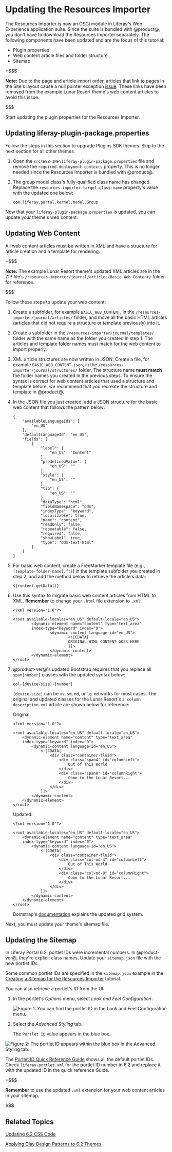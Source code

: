 # Updating the Resources Importer [](id=updating-the-resources-importer)

The Resources Importer is now an OSGi module in Liferay's Web Experience
application suite. Since the suite is bundled with @product@, you don't have to
download the Resources Importer separately. The following components have been
updated and are the focus of this tutorial:

- Plugin properties
- Web content article files and folder structure
- Sitemap

+$$$

**Note:** Due to the page and article import order, articles that link to pages 
in the Site's layout cause a null pointer exception 
[issue](https://issues.liferay.com/browse/LPS-64859). 
These links have been removed from the example Lunar Resort theme's web content 
articles to avoid this issue. 

$$$

Start updating the plugin properties for the Resources Importer.

## Updating liferay-plugin-package.properties [](id=updating-liferay-plugin-package-properties)

Follow the steps in this section to upgrade Plugins SDK themes. Skip to the next 
section for all other themes. 

1.  Open the `src\WEB-INF\liferay-plugin-package.properties` file and remove the 
    `required-deployment-contexts` property. This is no longer needed since the 
    Resources Importer is bundled with @product@.

2.  The group model class's fully-qualified class name has changed. Replace the 
    `resources-importer-target-class-name` property's value with the updated one 
    below:

        com.liferay.portal.kernel.model.Group

Now that your `liferay-plugin-package.properties` is updated, you can update 
your theme's web content.

## Updating Web Content [](id=updating-web-content)

All web content articles must be written in XML and have a structure for article 
creation and a template for rendering. 

+$$$

**Note:** The example Lunar Resort theme's updated XML articles are in the ZIP 
file's `/resources-importer/journal/articles/Basic Web Content/` folder for 
reference.

$$$

Follow these steps to update your web content:

1.  Create a subfolder, for example `BASIC_WEB_CONTENT`, in the 
    `/resources-importer/journal/articles/` folder, and move all the basic HTML 
    articles (articles that did not require a structure or template previously) 
    into it. 

2.  Create a subfolder in the `/resources-importer/journal/templates/` folder 
    with the same name as the folder you created in step 1. The articles and 
    template folder names must match for the web content to import properly.

3.  XML article structures are now written in JSON. Create a file, for example 
    `BASIC_WEB_CONTENT.json`, in the `/resources-importer/journal/structures/` 
    folder. The structure name **must match** the folder names you created in 
    the previous steps. To ensure the syntax is correct for web content articles 
    that used a structure and template before, we recommend that you recreate 
    the structure and template in @product@. 

4.  In the JSON file you just created, add a JSON structure for the basic web 
    content that follows the pattern below:

        {
            "availableLanguageIds": [
                "en_US"
            ],
            "defaultLanguageId": "en_US",
            "fields": [
                {
                    "label": {
                        "en_US": "Content"
                    },
                    "predefinedValue": {
                        "en_US": ""
                    },
                    "style": {
                        "en_US": ""
                    },
                    "tip": {
                        "en_US": ""
                    },
                    "dataType": "html",
                    "fieldNamespace": "ddm",
                    "indexType": "keyword",
                    "localizable": true,
                    "name": "content",
                    "readOnly": false,
                    "repeatable": false,
                    "required": false,
                    "showLabel": true,
                    "type": "ddm-text-html"
                }
            ]
        }

5.  For basic web content, create a FreeMarker template file 
    (e.g., `[template-folder-name].ftl`) in the template subfolder you created 
    in step 2, and add the method below to retrieve the article's data:

        ${content.getData()}

6.  Use this syntax to migrate basic web content articles from HTML to XML. 
    **Remember** to change your `.html` file extension to `.xml`: 

        <?xml version="1.0"?>

        <root available-locales="en_US" default-locale="en_US">
                <dynamic-element name="content" type="text_area"
                index-type="keyword" index="0">
                        <dynamic-content language-id="en_US">
                                <![CDATA[
                                ORIGINAL HTML CONTENT GOES HERE
                                ]]>
                        </dynamic-content>
                </dynamic-element>
        </root>

7.  @product-ver@'s updated Bootstrap requires that you replace all 
    `span[number]` classes with the updated syntax below:

        col-[device-size]-[number]

    `[device-size]` can be `xs`, `sm`, `md`, or `lg`. `md` works for most cases. 
    The original and updated classes for the Lunar Resort's 
    `2 column description.xml` article are shown below for reference:

    Original:

        <?xml version="1.0"?>

        <root available-locales="en_US" default-locale="en_US">
            <dynamic-element name="content" type="text_area"
            index-type="keyword" index="0">
                <dynamic-content language-id="en_US">
                    <![CDATA[
                        <div class="container-fluid">
                            <div class="span4" id="columnLeft">
                                Out of This World
                            </div>
                            <div class="span8" id="columnRight">
                                Come to the Lunar Resort...
                            </div>
                        </div>
                    ]]>
                </dynamic-content>
            </dynamic-element>
        </root>
 
    Updated:

        <?xml version="1.0"?>

        <root available-locales="en_US" default-locale="en_US">
            <dynamic-element name="content" type="text_area"
            index-type="keyword" index="0">
                <dynamic-content language-id="en_US">
                    <![CDATA[
                        <div class="container-fluid">
                            <div class="col-md-4" id="columnLeft">
                                Out of This World
                            </div>
                            <div class="col-md-8" id="columnRight">
                                Come to the Lunar Resort...
                            </div>
                        </div>
                    ]]>
                </dynamic-content>
            </dynamic-element>
        </root>

    Bootstrap's 
    [documentation](https://getbootstrap.com/docs/4.0/layout/grid/) explains the 
    updated grid system. 

Next, you must update your theme's sitemap file. 

## Updating the Sitemap [](id=updating-the-sitemap)

In Liferay Portal 6.2, portlet IDs were incremental numbers. In @product-ver@, 
they're explicit class names. Update your `sitemap.json` file with the new 
portlet IDs. 

Some common portlet IDs are specified in the `sitemap.json` example in the 
[Creating a Sitemap for the Resources Importer](/develop/tutorials/-/knowledge_base/7-1/creating-a-sitemap-for-the-resources-importer) 
tutorial.

You can also retrieve a portlet's ID from the UI:

1.  In the portlet's *Options* menu, select *Look and Feel Configuration*.
 
    ![Figure 1: You can find the portlet ID in the *Look and Feel Configuration* menu.](../../../../images/upgrading-themes-look-and-feel-menu.png)

2.  Select the *Advanced Styling* tab.

    The `Portlet ID` value appears in the blue box.

![Figure 2: The portlet ID appears within the blue box in the *Advanced Styling* tab.](../../../../images/upgrading-themes-portlet-id.png)

The [Portlet ID Quick Reference Guide](https://dev.liferay.com/participate/liferaypedia/-/wiki/Main/Portlet+ID+Quick+Reference+Guide)
shows all the default portlet IDs. Check `liferay-portlet.xml` for the portlet
ID number in 6.2 and replace it with the updated ID in the quick reference
Guide. 

+$$$

**Remember** to use the updated `.xml` extension for your web content articles 
in your sitemap.

$$$

## Related Topics [](id=related-topics)

[Updating 6.2 CSS Code](/develop/tutorials/-/knowledge_base/7-1/updating-6-2-css-code)

[Applying Clay Design Patterns to 6.2 Themes](/develop/tutorials/-/knowledge_base/7-1/applying-clay-design-patterns-to-6-2-themes)
